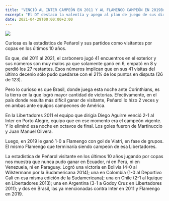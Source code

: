 ```yaml
---
title: "VENCIÓ AL INTER CAMPEÓN EN 2011 Y AL FLAMENGO CAMPEÓN EN 2019Brasil es el país donde más veces ganó Peñarol por Copas en los últimos 10 años"
excerpt: "El DT destacó la valentía y apego al plan de juego de sus dirigidos por el mantenimiento de la intensidad que se vio por momentos en los albos."
date: 2021-04-29T00:00:00+2:00
---
```



<img src="https://camo.githubusercontent.com/4d40919431d1e4341ec76da18394e2d25e5245260adfee30468bf7ea739fcc03/68747470733a2f2f7777772e72657075626c6963612e636f6d2e75792f77702d636f6e74656e742f75706c6f6164732f323032312f30342f5669617472692d50656e61726f6c2d466c616d656e676f2e6a7067">


Curiosa es la estadística de Peñarol y sus partidos como visitantes por copas en los últimos 10 años.


Es que, del 2011 al 2021, el carbonero jugó 41 encuentros en el exterior y sus números son muy malos ya que solamente ganó en 6, empató en 8 y perdió los 27 restantes. Esos números implican que en sus 41 visitas del último decenio sólo pudo quedarse con el 21% de los puntos en disputa (26 de 123).


Pero lo curioso es que Brasil, donde juega esta noche ante Corinthians, es la tierra en la que logró mayor cantidad de victorias. Efectivamente, en el país donde resulta más difícil ganar de visitante, Peñarol lo hizo 2 veces y en ambas ante equipos campeones de América.


En la Libertadores 2011 el equipo que dirigía Diego Aguirre venció 2-1 al Inter en Porto Alegre, equipo que en ese momento era el campeón vigente. Y lo eliminó esa noche en octavos de final. Los goles fueron de Martinuccio y Juan Manuel Olivera.


Luego, en 2019 le ganó 1-0 a Flamengo con gol de Viatri, en fase de grupos. El mismo Flamengo que terminaría siendo campeón de esa Libertadores.


La estadística de Peñarol visitante en los últimos 10 años jugando por copas nos muestra que nunca pudo ganar en Ecuador, ni en Perú, ni en Venezuela, ni en Paraguay. Logró una victoria en Bolivia (4-0 al Wilstermann por la Sudamericana 2014); una en Colombia (1-0 al Deportivo Cali en esa misma edición de la Sudamericana); una en Chile (2-1 al Iquique en Libertadores 2013); una en Argentina (3-1 a Godoy Cruz en Libertadores 2011); y dos en Brasil, las ya mencionadas contra Inter en 2011 y Flamengo en 2019.


